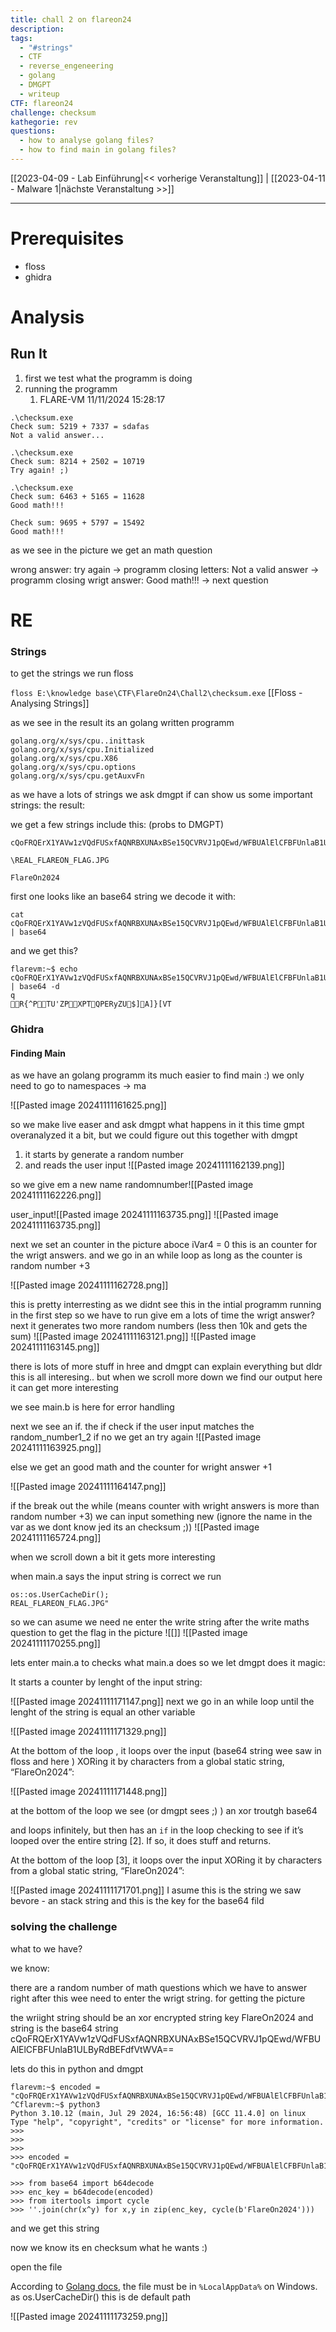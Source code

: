 ```yaml
---
title: chall 2 on flareon24
description: 
tags:
  - "#strings"
  - CTF
  - reverse_engeneering
  - golang
  - DMGPT
  - writeup
CTF: flareon24
challenge: checksum
kathegorie: rev
questions:
  - how to analyse golang files?
  - how to find main in golang files?
---
```

[[2023-04-09 - Lab Einführung|<< vorherige Veranstaltung]] | [[2023-04-11 - Malware 1|nächste Veranstaltung >>]]

---


# Prerequisites
- floss
- ghidra


# Analysis
## Run It
1. first we test what the programm is doing
2. running the programm 
	1. FLARE-VM 11/11/2024 15:28:17
```
.\checksum.exe
Check sum: 5219 + 7337 = sdafas
Not a valid answer...

.\checksum.exe
Check sum: 8214 + 2502 = 10719
Try again! ;)

.\checksum.exe
Check sum: 6463 + 5165 = 11628
Good math!!!

Check sum: 9695 + 5797 = 15492
Good math!!!
```



as we see in the picture we get an math question

wrong answer: try again -> programm closing
letters: Not a valid answer -> programm closing
wrigt answer: Good math!!! -> next question

# RE

### Strings
to get the strings we run floss

```floss E:\knowledge base\CTF\FlareOn24\Chall2\checksum.exe```  [[Floss - Analysing Strings]]

as we see in the result its an golang written programm

```
golang.org/x/sys/cpu..inittask 
golang.org/x/sys/cpu.Initialized
golang.org/x/sys/cpu.X86 
golang.org/x/sys/cpu.options 
golang.org/x/sys/cpu.getAuxvFn
```


as we have a lots of strings we ask dmgpt if can show us some important strings:
the result:

we get a few strings include this: (probs to DMGPT)

```
cQoFRQErX1YAVw1zVQdFUSxfAQNRBXUNAxBSe15QCVRVJ1pQEwd/WFBUAlElCFBFUnlaB1ULByRdBEFdfVtWVA==

\REAL_FLAREON_FLAG.JPG

FlareOn2024

```


first one looks like an base64 string we decode it with:
```
cat cQoFRQErX1YAVw1zVQdFUSxfAQNRBXUNAxBSe15QCVRVJ1pQEwd/WFBUAlElCFBFUnlaB1ULByRdBEFdfVtWVA== | base64
```


and we get this?

```
flarevm:~$ echo cQoFRQErX1YAVw1zVQdFUSxfAQNRBXUNAxBSe15QCVRVJ1pQEwd/WFBUAlElCFBFUnlaB1ULByRdBEFdfVtWVA== | base64 -d
q
R{^PTU'ZPXPTQPERyZU$]A]}[VT
```

### Ghidra

#### Finding Main

as we have an golang programm its much easier to find main :)
we only need to go to namespaces -> ma

![[Pasted image 20241111161625.png]]

so we make live easer and ask dmgpt what happens in it this time gmpt overanalyzed it a bit, but we could figure out this together with dmgpt


1. it starts by generate a random number
2. and reads the user input
![[Pasted image 20241111162139.png]]

so we give em a new name 
randomnumber![[Pasted image 20241111162226.png]]

user_input![[Pasted image 20241111163735.png]]
![[Pasted image 20241111163735.png]]

next we set an counter in the picture aboce iVar4 = 0
this is an counter for the wrigt answers. and we go in an while loop as long as the counter is random number +3

![[Pasted image 20241111162728.png]]


this is pretty interresting as we didnt see this in the intial programm running in the first step
so we have to run give em a lots of time the wrigt answer?
next it generates two more random numbers (less then 10k and gets the sum)
![[Pasted image 20241111163121.png]]
![[Pasted image 20241111163145.png]]



there is lots of more stuff in hree and dmgpt can explain everything but dldr this is all interesing.. but when we scroll more down we find our output here it can get more interesting

we see main.b is here for error handling

next we see an if. the if check if the user input matches the random_number1_2
if no we get an try again
![[Pasted image 20241111163925.png]]


else we get an good math and the counter for wright answer +1

![[Pasted image 20241111164147.png]]

if the break out the while (means counter with wright answers is more than random number +3) we can input something new (ignore the name in the var as we dont know jed its an checksum ;))
![[Pasted image 20241111165724.png]]

when we scroll down a bit it gets more interesting

when main.a says the input string is correct we run 

```
os::os.UserCacheDir();
REAL_FLAREON_FLAG.JPG"
```

so we can asume we need ne enter the write string after the write maths question to get the flag in the picture
![[]]
![[Pasted image 20241111170255.png]]


lets enter main.a to checks what main.a does
so we let dmgpt does it magic:

It starts a counter by lenght of the input string:

![[Pasted image 20241111171147.png]]
next we go in an while loop until the lenght of the string is equal an other variable

![[Pasted image 20241111171329.png]]


At the bottom of the loop , it loops over the input (base64 string wee saw in floss and here ) XORing it by characters from a global static string, “FlareOn2024”:

![[Pasted image 20241111171448.png]]

at the bottom of the loop we see (or dmgpt sees ;) ) an xor troutgh base64
 
and loops infinitely, but then has an `if` in the loop checking to see if it’s looped over the entire string [2]. If so, it does stuff and returns.

At the bottom of the loop [3], it loops over the input XORing it by characters from a global static string, “FlareOn2024”:

![[Pasted image 20241111171701.png]]
I asume this is the string we saw bevore - an stack string and this is the key for the base64 fild


### solving the challenge

what to we have?

we know:

there are a random number of math questions which we have to answer right
after this wee need to enter the wrigt string. for getting the picture

the wriight string should be an xor encrypted string key FlareOn2024 and string is the base64 string cQoFRQErX1YAVw1zVQdFUSxfAQNRBXUNAxBSe15QCVRVJ1pQEwd/WFBUAlElCFBFUnlaB1ULByRdBEFdfVtWVA==


lets do this in python and dmgpt


```
flarevm:~$ encoded = "cQoFRQErX1YAVw1zVQdFUSxfAQNRBXUNAxBSe15QCVRVJ1pQEwd/WFBUAlElCFBFUnlaB1ULByRdBEFdfVtWVA=="
^Cflarevm:~$ python3
Python 3.10.12 (main, Jul 29 2024, 16:56:48) [GCC 11.4.0] on linux
Type "help", "copyright", "credits" or "license" for more information.
>>>
>>>
>>>
>>> encoded = "cQoFRQErX1YAVw1zVQdFUSxfAQNRBXUNAxBSe15QCVRVJ1pQEwd/WFBUAlElCFBFUnlaB1ULByRdBEFdfVtWVA=="

>>> from base64 import b64decode
>>> enc_key = b64decode(encoded)
>>> from itertools import cycle
>>> ''.join(chr(x^y) for x,y in zip(enc_key, cycle(b'FlareOn2024')))

```
and we get this string

now we know its en checksum what he wants :)

open the file

According to [Golang docs](https://pkg.go.dev/os#UserCacheDir), the file must be in `%LocalAppData%` on Windows. as os.UserCacheDir() this is de default path



![[Pasted image 20241111173259.png]]